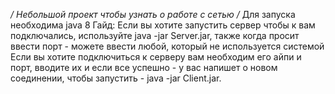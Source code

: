 */
Небольшой проект чтобы узнать о работе с сетью 
/*
Для запуска необходима java 8
Гайд:
Если вы хотите запустить сервер чтобы к вам подключались, используйте java -jar Server.jar, также когда просит ввести порт - можете ввести любой, который не используется системой
Если вы хотите подключиться к серверу вам необходим его айпи и порт, вводите их и если все успешно - у вас напишет о новом соединении, чтобы запустить - java -jar Client.jar.


